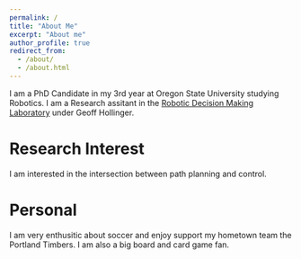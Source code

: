```yaml
---
permalink: /
title: "About Me"
excerpt: "About me"
author_profile: true
redirect_from: 
  - /about/
  - /about.html
---
```


I am a PhD Candidate in my 3rd year at Oregon State University studying Robotics. I am a Research assitant in the [Robotic Decision Making Laboratory](http://research.engr.oregonstate.edu/rdml/home) under Geoff Hollinger.

Research Interest
======

I am interested in the intersection between path planning and control. 

Personal
======

I am very enthusitic about soccer and enjoy support my hometown team the Portland Timbers. I am also a big board and card game fan.